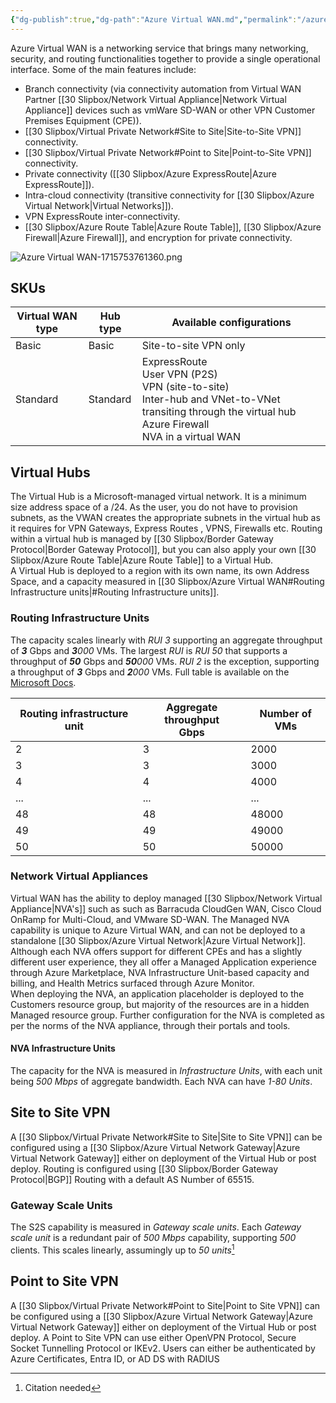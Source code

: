 ```yaml
---
{"dg-publish":true,"dg-path":"Azure Virtual WAN.md","permalink":"/azure-virtual-wan/","tags":["notes"]}
---
```



Azure Virtual WAN is a networking service that brings many networking, security, and routing functionalities together to provide a single operational interface. Some of the main features include:

- Branch connectivity (via connectivity automation from Virtual WAN Partner [[30 Slipbox/Network Virtual Appliance\|Network Virtual Appliance]] devices such as vmWare SD-WAN or other VPN Customer Premises Equipment (CPE)).
- [[30 Slipbox/Virtual Private Network#Site to Site\|Site-to-Site VPN]] connectivity.
- [[30 Slipbox/Virtual Private Network#Point to Site\|Point-to-Site VPN]] connectivity.
- Private connectivity ([[30 Slipbox/Azure ExpressRoute\|Azure ExpressRoute]]).
- Intra-cloud connectivity (transitive connectivity for [[30 Slipbox/Azure Virtual Network\|Virtual Networks]]).
- VPN ExpressRoute inter-connectivity.
- [[30 Slipbox/Azure Route Table\|Azure Route Table]], [[30 Slipbox/Azure Firewall\|Azure Firewall]], and encryption for private connectivity.

![Azure Virtual WAN-1715753761360.png](/img/user/40%20References/attachments/image/Azure%20Virtual%20WAN-1715753761360.png)

## SKUs

|**Virtual WAN type**|**Hub type**|**Available configurations**|
|---|---|---|
|Basic|Basic|Site-to-site VPN only|
|Standard|Standard|ExpressRoute  <br>User VPN (P2S)  <br>VPN (site-to-site)  <br>Inter-hub and VNet-to-VNet transiting through the virtual hub  <br>Azure Firewall  <br>NVA in a virtual WAN|

## Virtual Hubs

The Virtual Hub is a Microsoft-managed virtual network. It is a minimum size address space of a /24. As the user, you do not have to provision subnets, as the VWAN creates the appropriate subnets in the virtual hub as it requires for VPN Gateways, Express Routes , VPNS, Firewalls etc. Routing within a virtual hub is managed by [[30 Slipbox/Border Gateway Protocol\|Border Gateway Protocol]], but you can also apply your own [[30 Slipbox/Azure Route Table\|Azure Route Table]] to a Virtual Hub.  
A Virtual Hub is deployed to a region with its own name, its own Address Space, and a capacity measured in [[30 Slipbox/Azure Virtual WAN#Routing Infrastructure units\|#Routing Infrastructure units]].

### Routing Infrastructure Units

The capacity scales linearly with *RUI 3* supporting an aggregate throughput of ***3*** Gbps and ***3**000* VMs. The largest *RUI* is *RUI 50* that supports a throughput of ***50*** Gbps and ***50**000* VMs. *RUI 2* is the exception, supporting a throughput of ***3*** Gbps and ***2**000* VMs. Full table is available on the [Microsoft Docs](https://learn.microsoft.com/en-us/azure/virtual-wan/hub-settings#routing-infrastructure-unit-table).  

| Routing infrastructure unit | Aggregate throughput  <br>Gbps | Number of VMs |
| --------------------------- | ------------------------------ | ------------- |
| 2                           | 3                              | 2000          |
| 3                           | 3                              | 3000          |
| 4                           | 4                              | 4000          |
| ...                         | ...                            | ...           |
| 48                          | 48                             | 48000         |
| 49                          | 49                             | 49000         |
| 50                          | 50                             | 50000         |

### Network Virtual Appliances

Virtual WAN has the ability to deploy managed [[30 Slipbox/Network Virtual Appliance\|NVA's]] such as such as Barracuda CloudGen WAN, Cisco Cloud OnRamp for Multi-Cloud, and VMware SD-WAN. The Managed NVA capability is unique to Azure Virtual WAN, and can not be deployed to a standalone [[30 Slipbox/Azure Virtual Network\|Azure Virtual Network]].  
Although each NVA offers support for different CPEs and has a slightly different user experience, they all offer a Managed Application experience through Azure Marketplace, NVA Infrastructure Unit-based capacity and billing, and Health Metrics surfaced through Azure Monitor.  
When deploying the NVA, an application placeholder is deployed to the Customers resource group, but majority of the resources are in a hidden Managed resource group. Further configuration for the NVA is completed as per the norms of the NVA appliance, through their portals and tools.

#### NVA Infrastructure Units

The capacity for the NVA is measured in *Infrastructure Units*, with each unit being *500 Mbps* of aggregate bandwidth. Each NVA can have *1-80 Units*.

## Site to Site VPN

A [[30 Slipbox/Virtual Private Network#Site to Site\|Site to Site VPN]] can be configured using a [[30 Slipbox/Azure Virtual Network Gateway\|Azure Virtual Network Gateway]] either on deployment of the Virtual Hub or post deploy. Routing is configured using [[30 Slipbox/Border Gateway Protocol\|BGP]] Routing with a default AS Number of 65515.  

### Gateway Scale Units

The S2S capability is measured in *Gateway scale units*. Each *Gateway scale unit* is a redundant pair of *500 Mbps* capability, supporting *500* clients. This scales linearly, assumingly up to *50 units*[^1]

## Point to Site VPN

A [[30 Slipbox/Virtual Private Network#Point to Site\|Point to Site VPN]] can be configured using a [[30 Slipbox/Azure Virtual Network Gateway\|Azure Virtual Network Gateway]] either on deployment of the Virtual Hub or post deploy. A Point to Site VPN can use either OpenVPN Protocol, Secure Socket Tunnelling Protocol or IKEv2. Users can either be authenticated by Azure Certificates, Entra ID, or AD DS with RADIUS

[^1]: Citation needed
